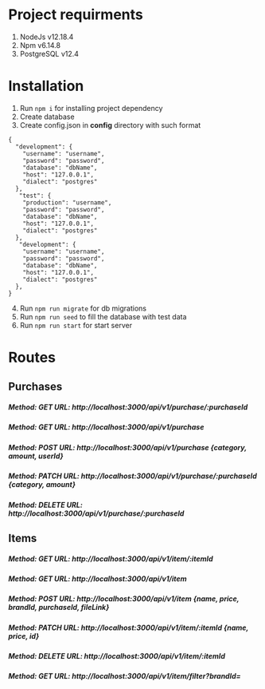 # Project requirments
1. NodeJs v12.18.4
2. Npm v6.14.8
3. PostgreSQL v12.4
# Installation
1. Run ```npm i``` for installing project dependency
2. Create database
3. Create config.json in **config** directory with such format 
```
{
  "development": {
    "username": "username",
    "password": "password",
    "database": "dbName",
    "host": "127.0.0.1",
    "dialect": "postgres"
  },
   "test": {
    "production": "username",
    "password": "password",
    "database": "dbName",
    "host": "127.0.0.1",
    "dialect": "postgres"
  },
   "development": {
    "username": "username",
    "password": "password",
    "database": "dbName",
    "host": "127.0.0.1",
    "dialect": "postgres"
  },
}
```
4. Run ```npm run migrate``` for db migrations
5. Run ```npm run seed``` to fill the database with test data
6. Run ```npm run start``` for start server

# Routes
## Purchases

##### Method: GET URL: http://localhost:3000/api/v1/purchase/:purchaseId
##### Method: GET URL: http://localhost:3000/api/v1/purchase 
##### Method: POST URL: http://localhost:3000/api/v1/purchase {category, amount, userId}
##### Method: PATCH URL: http://localhost:3000/api/v1/purchase/:purchaseId {category, amount}
##### Method: DELETE URL: http://localhost:3000/api/v1/purchase/:purchaseId

## Items
##### Method: GET URL: http://localhost:3000/api/v1/item/:itemId
##### Method: GET URL: http://localhost:3000/api/v1/item 
##### Method: POST URL: http://localhost:3000/api/v1/item {name, price, brandId, purchaseId, fileLink}
##### Method: PATCH URL: http://localhost:3000/api/v1/item/:itemId {name, price, id}
##### Method: DELETE URL: http://localhost:3000/api/v1/item/:itemId
##### Method: GET URL: http://localhost:3000/api/v1/item/filter?brandId=
